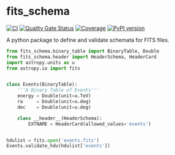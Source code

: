 # fits_schema
[![CI](https://github.com/VODF/fits_schema/actions/workflows/ci.yml/badge.svg)](https://github.com/VODF/fits_schema/actions/workflows/ci.yml)
[![Quality Gate Status](https://sonar-cta-dpps.zeuthen.desy.de/api/project_badges/measure?project=VODF_fits_schema_AZSNmvSdAfB1AuE28SGr&metric=alert_status&token=sqb_fa08e2cf40384be0a05c433de526b8d744e2ae30)](https://sonar-cta-dpps.zeuthen.desy.de/dashboard?id=VODF_fits_schema_AZSNmvSdAfB1AuE28SGr)
[![Coverage](https://sonar-cta-dpps.zeuthen.desy.de/api/project_badges/measure?project=VODF_fits_schema_AZSNmvSdAfB1AuE28SGr&metric=coverage&token=sqb_fa08e2cf40384be0a05c433de526b8d744e2ae30)](https://sonar-cta-dpps.zeuthen.desy.de/dashboard?id=VODF_fits_schema_AZSNmvSdAfB1AuE28SGr)
[![PyPI version](https://badge.fury.io/py/fits-schema.svg)](https://badge.fury.io/py/fits-schema)



A python package to define and validate schemata for FITS files.


```python
from fits_schema.binary_table import BinaryTable, Double
from fits_schema.header import HeaderSchema, HeaderCard
import astropy.units as u
from astropy.io import fits


class Events(BinaryTable):
    '''A Binary Table of Events'''
    energy = Double(unit=u.TeV)
    ra     = Double(unit=u.deg)
    dec    = Double(unit=u.deg)

    class __header__(HeaderSchema):
        EXTNAME = HeaderCard(allowed_values='events')


hdulist = fits.open('events.fits')
Events.validate_hdu(hdulist['events'])
```
